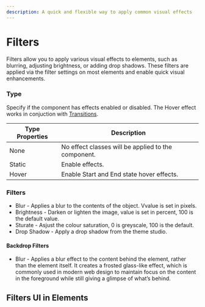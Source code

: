 ```yaml
---
description: A quick and flexible way to apply common visual effects
---
```


# Filters

Filters allow you to apply various visual effects to elements, such as blurring, adjusting brightness,  or adding drop shadows. These filters are applied via the filter settings on most elements and enable quick visual enhancements.

### Type

Specify if the component has effects enabled or disabled. The Hover effect works in conjuction with [Transitions](transitions.md).

| Type Properties | Description                                         |
| --------------- | --------------------------------------------------- |
| None            | No effect classes will be applied to the component. |
| Static          | Enable effects.                                     |
| Hover           | Enable Start and End state hover effects.           |

### Filters

* Blur - Applies a blur to the contents of the object. Vvalue is set in pixels.
* Brightness - Darken or lighten the image, value is set in percent, 100 is the default value.
* Sturate - Asjust the colour saturation, 0 is greyscale, 100 is the default.
* Drop Shadow - Apply a drop shadow from the theme studio.

#### Backdrop Filters

* Blur - Applies a blur effect to the content behind the element, rather than the element itself. It creates a frosted glass-like effect, which is commonly used in modern web design to maintain focus on the content in the foreground while still giving a glimpse of what’s behind.

## Filters UI in Elements

<figure><img src="../../../.gitbook/assets/CleanShot 2024-10-23 at 5 .30.10@2x.png" alt=""><figcaption></figcaption></figure>
